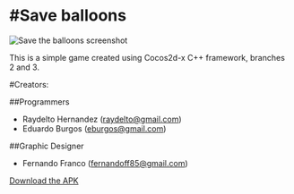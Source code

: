 #Save balloons
==============
![Save the balloons screenshot](http://raydelto.org/balloons.png)

This is a simple game created using Cocos2d-x C++ framework, branches 2 and 3.

#Creators:

##Programmers
- Raydelto Hernandez (raydelto@gmail.com)
- Eduardo Burgos (eburgos@gmail.com)

##Graphic Designer
- Fernando Franco   (fernandoff85@gmail.com)

[Download the APK](http://www.raydelto.org/balloons.apk "Download the Android build")
